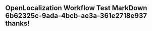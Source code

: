 <properties
ms.topic="hero-topic"
ms.test1="hero-topic"
ms.test2="test"/>

## OpenLocalization Workflow Test MarkDown 6b62325c-9ada-4bcb-ae3a-361e2718e937 thanks!
